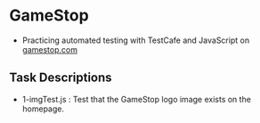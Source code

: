 # GameStop
- Practicing automated testing with TestCafe and JavaScript on [gamestop.com](https://www.gamestop.com/?gclsrc=aw.ds)

## Task Descriptions
- 1-imgTest.js : Test that the GameStop logo image exists on the homepage.
